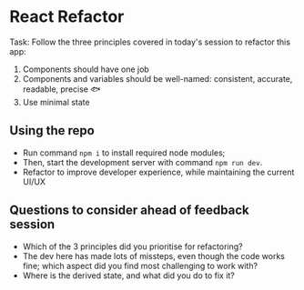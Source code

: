 # React Refactor

Task: Follow the three principles covered in today's session to refactor this app:

1. Components should have one job
2. Components and variables should be well-named: consistent, accurate, readable, precise 🐟
3. Use minimal state

## Using the repo

- Run command `npm i` to install required node modules;
- Then, start the development server with command `npm run dev`.
- Refactor to improve developer experience, while maintaining the current UI/UX


## Questions to consider ahead of feedback session

- Which of the 3 principles did you prioritise for refactoring?
- The dev here has made lots of missteps, even though the code works fine; which aspect did you find most challenging to work with?
- Where is the derived state, and what did you do to fix it?
